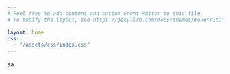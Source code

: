 ```yaml
---
# Feel free to add content and custom Front Matter to this file.
# To modify the layout, see https://jekyllrb.com/docs/themes/#overriding-theme-defaults

layout: home
css: 
  - "/assets/css/index.css"
---
```


aa


